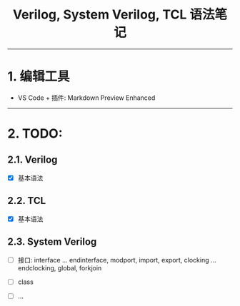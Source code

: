 <h1 style="text-align: center">Verilog, System Verilog, TCL 语法笔记</h1>

--------------------------------
# 1. 编辑工具
- VS Code + 插件: Markdown Preview Enhanced

--------------------------------
# 2. TODO:

## 2.1. Verilog
- [x] 基本语法

## 2.2. TCL
- [x] 基本语法

## 2.3. System Verilog
- [ ] 接口: interface ... endinterface, modport, import, export, clocking ... endclocking, global, forkjoin
- [ ] class
- [ ] ...

